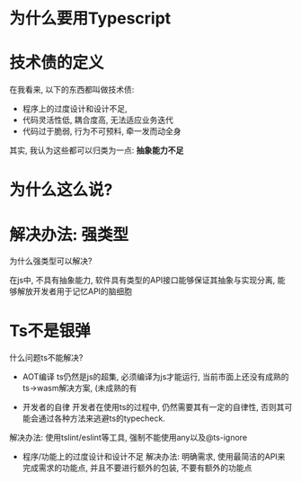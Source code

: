 # 为什么要用Typescript

# 技术债的定义

在我看来, 以下的东西都叫做技术债:
- 程序上的过度设计和设计不足, 
- 代码灵活性低, 耦合度高, 无法适应业务迭代
- 代码过于脆弱, 行为不可预料, 牵一发而动全身

其实, 我认为这些都可以归类为一点: **抽象能力不足**

# 为什么这么说?



# 解决办法: 强类型

为什么强类型可以解决?

在js中, 不具有抽象能力, 软件具有类型的API接口能够保证其抽象与实现分离, 能够解放开发者用于记忆API的脑细胞

# Ts不是银弹

什么问题ts不能解决? 

- AOT编译
ts仍然是js的超集, 必须编译为js才能运行, 当前市面上还没有成熟的ts->wasm解决方案, (未成熟的有

- 开发者的自律
开发者在使用ts的过程中, 仍然需要其有一定的自律性, 否则其可能会通过各种方法来逃避ts的typecheck.

解决办法: 使用tslint/eslint等工具, 强制不能使用any以及@ts-ignore

- 程序/功能上的过度设计和设计不足
解决办法: 明确需求, 使用最简洁的API来完成需求的功能点, 并且不要进行额外的包装, 不要有额外的功能点